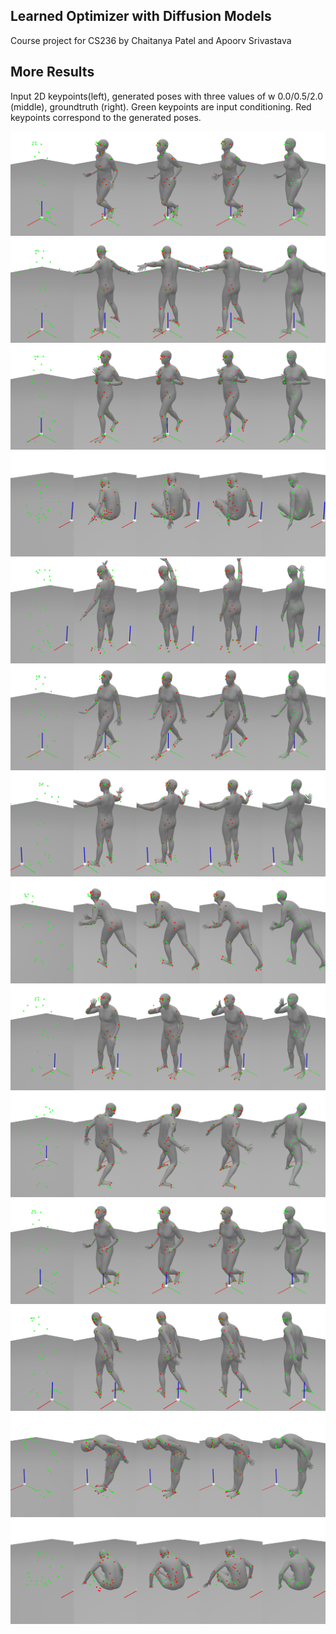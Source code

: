 ## Learned Optimizer with Diffusion Models
Course project for CS236 by Chaitanya Patel and Apoorv Srivastava

## More Results
Input 2D keypoints(left), generated poses with three values of w 0.0/0.5/2.0 (middle), groundtruth (right).
Green keypoints are input conditioning. Red keypoints correspond to the generated poses.

![1.png](./assets/1.png)
![2.png](./assets/2.png)
![3.png](./assets/3.png)
![4.png](./assets/4.png)
![5.png](./assets/5.png)
![6.png](./assets/6.png)
![7.png](./assets/7.png)
![8.png](./assets/8.png)
![9.png](./assets/9.png)
![10.png](./assets/10.png)
![11.png](./assets/11.png)
![12.png](./assets/12.png)
![13.png](./assets/13.png)
![14.png](./assets/14.png)

